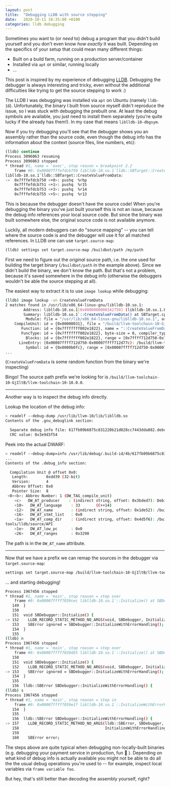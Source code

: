 ```yaml
---
layout: post
title:  "Debugging LLDB with source stepping"
date:   2020-10-11 18:35:00 +0100
categories: lldb debugging
---
```


Sometimes you want to (or _need_ to) debug a program that you didn't build yourself and you don't even know _how exactly_ it was built. Depending on the specifics of your setup that could mean many different things:

* Built on a build farm, running on a production server/container
* Installed via `apt` or similar, running locally
* ...

This post is inspired by my experience of debugging [LLDB](https://lldb.llvm.org/). Debugging the debugger is always interesting and tricky, even without the additional difficulties like trying to get the source stepping to work :)

The LLDB I was debugging was installed via `apt` on Ubuntu (namely `lldb-10`). Unfortunately, the binary I built from source myself didn't reproduce the issue, so I was stuck with debugging the prebuilt one. At least the debug symbols are available, you just need to install them separately (you're quite lucky if the already has them!). In my case that means `liblldb-10-dbgsym`.

Now if you try debugging you'll see that the debugger shows you an assembly rather than the source code, even though the debug info has the information about the context (source files, line numbers, etc):

```bash
(lldb) continue
Process 3096063 resuming
Process 3096063 stopped
* thread #1, name = 'exec', stop reason = breakpoint 2.2
    frame #0: 0x00007fffefdcb750 liblldb-10.so.1`lldb::SBTarget::CreateValueFromData(char const*, lldb::SBData, lldb::SBType)
liblldb-10.so.1`lldb::SBTarget::CreateValueFromData:
->  0x7fffefdcb750 <+0>: pushq  %rbp
    0x7fffefdcb751 <+1>: pushq  %r15
    0x7fffefdcb753 <+3>: pushq  %r14
    0x7fffefdcb755 <+5>: pushq  %r13
```

This is because the debugger doesn't have the source code! When you're debugging the binary you've just built yourself this is not an issue, because the debug info references your local source code. But since the binary was built somewhere else, the original source code is not available anymore.

Luckily, all modern debuggers can do "source mapping" -- you can tell where the source code is and the debugger will use it for all matched references. In LLDB one can use `target.source-map`:

```bash
(lldb) settings set target.source-map /buildbot/path /my/path
```

First we need to figure out the _original_ source path, i.e. the one used for building the target binary (`/buildbot/path` in the example above). Since we didn't build the binary, we don't know the path. But that's not a problem, because it's saved somewhere in the debug info (otherwise the debuggers wouldn't be able the source stepping at all).

The easiest way to extract it is to use `image lookup` while debugging:

```bash
(lldb) image lookup -vn CreateValueFromData
2 matches found in /usr/lib/x86_64-linux-gnu/liblldb-10.so.1:
        Address: liblldb-10.so.1[0x0000000000342750] (liblldb-10.so.1.PT_LOAD[0]..text + 1445344)
        Summary: liblldb-10.so.1`::CreateValueFromData() at SBTarget.cpp:1488
         Module: file = "/usr/lib/x86_64-linux-gnu/liblldb-10.so.1", arch = "x86_64"
    CompileUnit: id = {0x00000031}, file = "/build/llvm-toolchain-10-GjIltB/llvm-toolchain-10-10.0.0/lldb/source/API/SBTarget.cpp", language = "c++14"
       Function: id = {0x7fffffff002e1822}, name = "::CreateValueFromData()", range = [0x00007ffff712d750-0x00007ffff712db76)
       FuncType: id = {0x7fffffff002e1822}, byte-size = 0, compiler_type = "void (void)"
         Blocks: id = {0x7fffffff002e1822}, range = [0x7ffff712d750-0x7ffff712db76)
      LineEntry: [0x00007ffff712d750-0x00007ffff712d77c): /build/llvm-toolchain-10-GjIltB/llvm-toolchain-10-10.0.0/lldb/source/API/SBTarget.cpp:1488
         Symbol: id = {0x0000b0fc}, range = [0x00007ffff712d750-0x00007ffff712db76), name="lldb::SBTarget::CreateValueFromData(char const*, lldb::SBData, lldb::SBType)", mangled="_ZN4lldb8SBTarget19CreateValueFromDataEPKcNS_6SBDataENS_6SBTypeE"
...
```

(`CreateValueFromData` is some random function from the binary we're inspecting)

Bingo! The source path prefix we're looking for is `/build/llvm-toolchain-10-GjIltB/llvm-toolchain-10-10.0.0`.

---
Another way is to inspect the debug info directly.

Lookup the location of the debug info:

```bash
> readelf --debug-dump /usr/lib/llvm-10/lib/liblldb.so
Contents of the .gnu_debuglink section:

  Separate debug info file: 617fb09b6875c831220b21d028cc7443dda882.debug
  CRC value: 0x3e9d3f54
```

Peek into the actual DWARF:

```bash
> readelf --debug-dump=info /usr/lib/debug/.build-id/4b/617fb09b6875c831220b21d028cc7443dda882.debug
...
Contents of the .debug_info section:

  Compilation Unit @ offset 0x0:
   Length:        0xdd39 (32-bit)
   Version:       4
   Abbrev Offset: 0x0
   Pointer Size:  8
 <0><b>: Abbrev Number: 1 (DW_TAG_compile_unit)
    <c>   DW_AT_producer    : (indirect string, offset: 0x3bded7): Debian clang version 10.0.0-4
    <10>   DW_AT_language    : 33       (C++14)
    <12>   DW_AT_name        : (indirect string, offset: 0x1de52): /build/llvm-toolchain-10-GjIltB/llvm-toolchain-10-10.0.0/lldb/source/API/SBAddress.cpp
    <16>   DW_AT_stmt_list   : 0x0
    <1a>   DW_AT_comp_dir    : (indirect string, offset: 0x4d5f6): /build/llvm-toolchain-10-GjIltB/llvm-toolchain-10-10.0.0/build-llvm/tools/clang/stage2-bins/
tools/lldb/source/API
    <1e>   DW_AT_low_pc      : 0x0
    <26>   DW_AT_ranges      : 0x3290
```

The path is in the `DW_AT_name` attribute.

---

Now that we have a prefix we can remap the sources in the debugger via `target.source-map`:

```bash
settings set target.source-map /build/llvm-toolchain-10-GjIltB/llvm-toolchain-10-10.0.0/ /home/werat/src/llvm-project/
```

... and starting debugging!

```bash
Process 1967456 stopped
* thread #1, name = 'main', stop reason = step over
    frame #0: 0x00007ffff7039cec liblldb-10.so.1`::Initialize() at SBDebugger.cpp:152:3
   149  }
   150
   151  void SBDebugger::Initialize() {
-> 152    LLDB_RECORD_STATIC_METHOD_NO_ARGS(void, SBDebugger, Initialize);
   153    SBError ignored = SBDebugger::InitializeWithErrorHandling();
   154  }
   155
(lldb) n
Process 1967456 stopped
* thread #1, name = 'main', stop reason = step over
    frame #0: 0x00007ffff7039d55 liblldb-10.so.1`::Initialize() at SBDebugger.cpp:153:21
   150
   151  void SBDebugger::Initialize() {
   152    LLDB_RECORD_STATIC_METHOD_NO_ARGS(void, SBDebugger, Initialize);
-> 153    SBError ignored = SBDebugger::InitializeWithErrorHandling();
   154  }
   155
   156  lldb::SBError SBDebugger::InitializeWithErrorHandling() {
(lldb) s
Process 1967456 stopped
* thread #1, name = 'main', stop reason = step in
    frame #0: 0x00007ffff7039e1f liblldb-10.so.1`::InitializeWithErrorHandling() at SBDebugger.cpp:157
   154  }
   155
   156  lldb::SBError SBDebugger::InitializeWithErrorHandling() {
-> 157    LLDB_RECORD_STATIC_METHOD_NO_ARGS(lldb::SBError, SBDebugger,
   158                                      InitializeWithErrorHandling);
   159
   160    SBError error;
```

The steps above are quite typical when debugging non-locally-built binaries (e.g. debugging your payment service in production, fun 🤠 ). Depending on what kind of debug info is actually available you might not be able to do all the the usual debug operations you're used to -- for example, inspect local variables via `frame variable foo`.

But hey, that's still better than decoding the assembly yourself, right?
